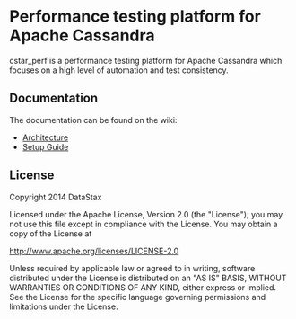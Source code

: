 # Performance testing platform for Apache Cassandra

cstar_perf is a performance testing platform for Apache Cassandra
which focuses on a high level of automation and test consistency.

## Documentation

The documentation can be found on the wiki:

 * [Architecture](https://github.com/datastax/cstar_perf/wiki/Architecture)
 * [Setup Guide](https://github.com/datastax/cstar_perf/wiki/SetupGuide)

## License

Copyright 2014 DataStax

Licensed under the Apache License, Version 2.0 (the "License"); you may not use this file except in compliance with the License. You may obtain a copy of the License at

http://www.apache.org/licenses/LICENSE-2.0

Unless required by applicable law or agreed to in writing, software distributed under the License is distributed on an "AS IS" BASIS, WITHOUT WARRANTIES OR CONDITIONS OF ANY KIND, either express or implied. See the License for the specific language governing permissions and limitations under the License.

